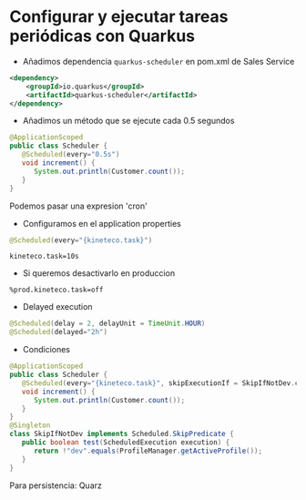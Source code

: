 # Configurar y ejecutar tareas periódicas con Quarkus

* Añadimos dependencia `quarkus-scheduler` en pom.xml de Sales Service
```xml
<dependency>
    <groupId>io.quarkus</groupId>
    <artifactId>quarkus-scheduler</artifactId>
</dependency>
```

* Añadimos un método que se ejecute cada 0.5 segundos
```java
@ApplicationScoped
public class Scheduler {
   @Scheduled(every="0.5s")
   void increment() {
      System.out.println(Customer.count());
   }
}
```
Podemos pasar una expresion 'cron' 

* Configuramos en el application properties
```java
@Scheduled(every="{kineteco.task}")
```
```properties
kineteco.task=10s
```
* Si queremos desactivarlo en produccion
```properties
%prod.kineteco.task=off
```

* Delayed execution
```java
@Scheduled(delay = 2, delayUnit = TimeUnit.HOUR)
@Scheduled(delayed="2h")
```

* Condiciones
```java
@ApplicationScoped
public class Scheduler {
   @Scheduled(every="{kineteco.task}", skipExecutionIf = SkipIfNotDev.class)
   void increment() {
      System.out.println(Customer.count());
   }
}
@Singleton
class SkipIfNotDev implements Scheduled.SkipPredicate {
   public boolean test(ScheduledExecution execution) {
      return !"dev".equals(ProfileManager.getActiveProfile());
   }
}
```
Para persistencia: Quarz
